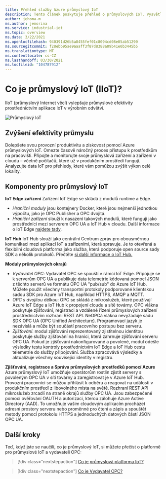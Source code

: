 ```yaml
---
title: Přehled služby Azure průmyslový IoT
description: Tento článek poskytuje přehled o průmyslových IoT. Vysvětluje připojení a součásti zabezpečení dílenského řízení v IIoT.
author: jehona-m
ms.author: jemorina
ms.service: industrial-iot
ms.topic: overview
ms.date: 3/22/2021
ms.openlocfilehash: 940391d26b5a8455fef01c8094cd08e05ab51290
ms.sourcegitcommit: f28ebb95ae9aaaff3f87d8388a09b41e0b3445b5
ms.translationtype: MT
ms.contentlocale: cs-CZ
ms.lasthandoff: 03/30/2021
ms.locfileid: "104787912"
---
```

# <a name="what-is-industrial-iot-iiot"></a>Co je průmyslový IoT (IIoT)?

IIoT (průmyslový Internet věcí) vylepšuje průmyslové efektivity prostřednictvím aplikace IoT v výrobním odvětví.

![Průmyslový IoT](media/overview-what-is-Industrial-IoT/icon-255-px.png)

## <a name="improve-industrial-efficiencies"></a>Zvýšení efektivity průmyslu
Dolepšete svou provozní produktivitu a ziskovost pomocí Azure průmyslových IoT. Omezte časově náročný proces přístupu k prostředkům na pracovišti. Připojte a monitorujte svoje průmyslová zařízení a zařízení v cloudu – včetně počítačů, které už v produkčním prostředí fungují. Analyzujte data IoT pro přehledy, které vám pomůžou zvýšit výkon celé lokality.

## <a name="industrial-iot-components"></a>Komponenty pro průmyslový IoT

**IoT Edge zařízení** Zařízení IoT Edge se skládá z modulů runtime a Edge. 
- *Hraniční moduly* jsou kontejnery Docker, které jsou nejmenší jednotkou výpočtu, jako je OPC Publisher a OPC dvojitá. 
- *Hraniční zařízení* slouží k nasazení takových modulů, které fungují jako prostředníci mezi serverem OPC UA a IoT Hub v cloudu. Další informace o IoT Edge [najdete tady](https://azure.microsoft.com/services/iot-edge/).

**IoT Hub** IoT Hub slouží jako centrální Centrum zpráv pro obousměrnou komunikaci mezi aplikací IoT a zařízeními, která spravuje. Je to otevřená a flexibilní cloudová platforma jako služba, která podporuje open source sady SDK a několik protokolů. Přečtěte [si další informace o IoT Hub.](https://azure.microsoft.com/services/iot-hub/)

**Moduly průmyslových okrajů**
- *Vydavatel OPC*: Vydavatel OPC se spouští v rámci IoT Edge. Připojuje se k serverům OPC UA a publikuje data telemetrie kódovaná pomocí JSON z těchto serverů ve formátu OPC UA "pub/sub" do Azure IoT Hub. Můžete použít všechny transportní protokoly podporované klientskou sadou SDK pro Azure IoT Hub, například HTTPS, AMQP a MQTT.
- *OPC s dvojitou* délkou: OPC se skládá z mikroslužeb, které používají Azure IoT Edge a IoT Hub k propojení cloudu a sítě továrny. OPC vlákna poskytuje zjišťování, registraci a vzdálené řízení průmyslových zařízení prostřednictvím rozhraní REST API. NeOPCá vlákna nevyžaduje sadu SDK OPC UA (OPC Unified Architecture). Programovací jazyk je nezávislá a může být součástí pracovního postupu bez serveru.
- *Zjišťování*: modul zjišťování reprezentovaný zjistitelnou identitou poskytuje služby zjišťování na hranici, která zahrnuje zjišťování serveru OPC UA. Pokud je zjišťování nakonfigurované a povolené, modul odešle výsledky testu kontroly prostřednictvím IoT Edge a IoT Hub cestu telemetrie do služby připojování. Služba zpracovává výsledky a aktualizuje všechny související identity v registru.


**Zjišťování, registrace a Správa průmyslových prostředků pomocí Azure** Azure průmyslový IoT umožňuje operátorům rostlin zjistit servery s povoleným OPC UA v síti továrny a zaregistrovat je v Azure IoT Hub. Provozní pracovníci se můžou přihlásit k odběru a reagovat na události v produkčním prostředí z libovolného místa na světě. Rozhraní REST API mikroslužeb zrcadlí na straně okrajů služby OPC UA. Jsou zabezpečené pomocí ověřování OAUTH a autorizaci, kterou zálohuje Azure Active Directory (AAD). To umožňuje vašim cloudovým aplikacím procházet adresní prostory serveru nebo proměnné pro čtení a zápis a spouštět metody pomocí protokolu HTTPS a jednoduchých datových částí JSON OPC UA.

## <a name="next-steps"></a>Další kroky
Teď, když jste se naučili, co je průmyslový IoT, si můžete přečíst o platformě pro průmyslové IoT a vydavateli OPC:

> [!div class="nextstepaction"]
> [Co je průmyslová platforma IoT?](overview-what-is-industrial-iot-platform.md)

> [!div class="nextstepaction"]
> [Co je Vydavatel OPC?](overview-what-is-opc-publisher.md)